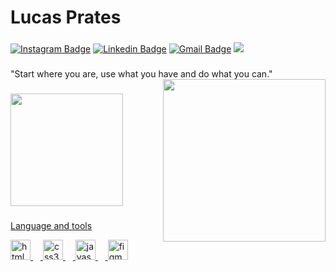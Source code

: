 # Lucas Prates

###

[![Instagram Badge](https://img.shields.io/badge/-@prateslr-red?style=flat-square&labelColor=red&logo=instagram&logoColor=white&link=https://instagram.com/prateslr)](https://instagram.com/prateslr) 
[![Linkedin Badge](https://img.shields.io/badge/-Lucas%20Prates-red?style=flat-square&logo=Linkedin&logoColor=white&link=https://www.linkedin.com/me?trk=p_mwlite_feed-secondary_nav)](https://www.linkedin.com/me?trk=p_mwlite_feed-secondary_nav) 
[![Gmail Badge](https://img.shields.io/badge/-lucas.rprates077@gmail.com-red?style=flat-square&logo=Gmail&logoColor=white&link=mailto:lucas.rprates077@gmail.com)](mailto:lucas.rprates077@gmail.com)
<img src="https://visitor-badge.laobi.icu/badge?page_id=pratestech.pratestech&right_color=red&left_text=viwers"/>

###

<div align="left">
  "Start where you are, use what you have and do what you can."
  <img align="right" width="260" src="https://pratestech.github.io/pratestech/octocat.png"/>
  
</div>

###

<div align="left">
  <a href="https://github.com/pratestech">
  <img height="180em" src="https://github-readme-stats.vercel.app/api?username=pratestech&show_icons=true&theme=dark&include_all_commits=true&count_private=true"/>    
</div>

###


###
Language and tools
 
<div align="left">
  <img src="https://cdn.jsdelivr.net/gh/devicons/devicon/icons/html5/html5-original.svg" height="32" alt="html5 logo"/>
  <img width="12"/>
  <img src="https://cdn.jsdelivr.net/gh/devicons/devicon/icons/css3/css3-original.svg" height="32" alt="css3 logo"/>
  <img width="12"/>
  <img src="https://cdn.jsdelivr.net/gh/devicons/devicon/icons/javascript/javascript-original.svg" height="32" alt="javascript logo"/>
  <img width="12"/>
  <img src="https://cdn.jsdelivr.net/gh/devicons/devicon/icons/figma/figma-original.svg" height="32" alt="figma logo"/>
</div>

###
